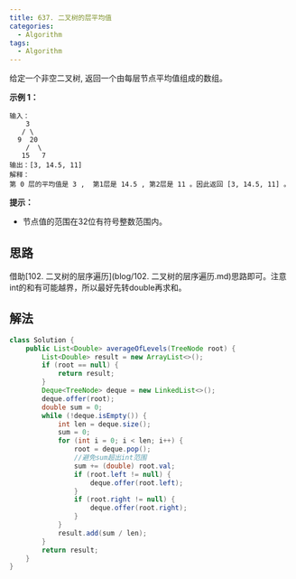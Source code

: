 ```yaml
---
title: 637. 二叉树的层平均值
categories:
  - Algorithm
tags:
  - Algorithm
---
```


给定一个非空二叉树, 返回一个由每层节点平均值组成的数组。

**示例 1：**

```
输入：
    3
   / \
  9  20
    /  \
   15   7
输出：[3, 14.5, 11]
解释：
第 0 层的平均值是 3 ,  第1层是 14.5 , 第2层是 11 。因此返回 [3, 14.5, 11] 。
```

**提示：**

- 节点值的范围在32位有符号整数范围内。

## 思路

借助[102. 二叉树的层序遍历](blog/102. 二叉树的层序遍历.md)思路即可。注意int的和有可能越界，所以最好先转double再求和。

## 解法

```java
class Solution {
    public List<Double> averageOfLevels(TreeNode root) {
        List<Double> result = new ArrayList<>();
        if (root == null) {
            return result;
        }
        Deque<TreeNode> deque = new LinkedList<>();
        deque.offer(root);
        double sum = 0;
        while (!deque.isEmpty()) {
            int len = deque.size();
            sum = 0;
            for (int i = 0; i < len; i++) {
                root = deque.pop();
                //避免sum超出int范围
                sum += (double) root.val;
                if (root.left != null) {
                    deque.offer(root.left);
                }
                if (root.right != null) {
                    deque.offer(root.right);
                }
            }
            result.add(sum / len);
        }
        return result;
    }
}
```

